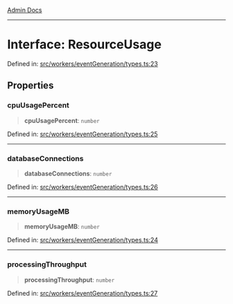 [Admin Docs](/)

***

# Interface: ResourceUsage

Defined in: [src/workers/eventGeneration/types.ts:23](https://github.com/Sourya07/talawa-api/blob/aac5f782223414da32542752c1be099f0b872196/src/workers/eventGeneration/types.ts#L23)

## Properties

### cpuUsagePercent

> **cpuUsagePercent**: `number`

Defined in: [src/workers/eventGeneration/types.ts:25](https://github.com/Sourya07/talawa-api/blob/aac5f782223414da32542752c1be099f0b872196/src/workers/eventGeneration/types.ts#L25)

***

### databaseConnections

> **databaseConnections**: `number`

Defined in: [src/workers/eventGeneration/types.ts:26](https://github.com/Sourya07/talawa-api/blob/aac5f782223414da32542752c1be099f0b872196/src/workers/eventGeneration/types.ts#L26)

***

### memoryUsageMB

> **memoryUsageMB**: `number`

Defined in: [src/workers/eventGeneration/types.ts:24](https://github.com/Sourya07/talawa-api/blob/aac5f782223414da32542752c1be099f0b872196/src/workers/eventGeneration/types.ts#L24)

***

### processingThroughput

> **processingThroughput**: `number`

Defined in: [src/workers/eventGeneration/types.ts:27](https://github.com/Sourya07/talawa-api/blob/aac5f782223414da32542752c1be099f0b872196/src/workers/eventGeneration/types.ts#L27)
